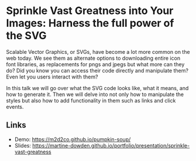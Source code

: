 # Sprinkle Vast Greatness into Your Images: Harness the full power of the SVG

Scalable Vector Graphics, or SVGs, have become a lot more common on the web today. We see them as alternate options to downloading entire icon font libraries, as replacements for pngs and jpegs but what more can they do? Did you know you can access their code directly and manipulate them? Even let you users interact with them?

In this talk we will go over what the SVG code looks like, what it means, and how to generate it. Then we will delve into not only how to manipulate the styles but also how to add functionality in them such as links and click events.

## Links

- Demo: https://m2d2co.github.io/pumpkin-soup/
- Slides: https://martine-dowden.github.io/portfolio/presentation/sprinkle-vast-greatness